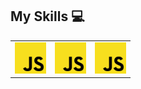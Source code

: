 ## My Skills :computer:

<table>
<tr>
<!--     <td align='center'>
        <img src="./images/html_logo.svg" width="50">
    </td>
      <td align='center'>
        <img src="./images/css_logo.svg" width="50">
    </td> -->
    <td align='center'>
        <img src="./images/javascript_logo.svg" width="50">
    </td>
    <td align='center'>
        <img src="./images/javascript_logo.svg" width="50">
    </td>
    <td align='center'>
        <img src="./images/javascript_logo.svg" width="50">
    </td>
<!--     <td align='center'>
        <img src="./images/react_logo.svg" width="50">
    </td>
    <td align='center'>
        <img src="./images/node_logo.svg" width="50">
    </td>
    <td align='center'>
        <img src="./images/typescript_logo.svg" width="50">
    </td> -->
</tr>
</table>

